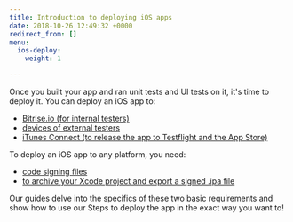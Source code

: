 ```yaml
---
title: Introduction to deploying iOS apps
date: 2018-10-26 12:49:32 +0000
redirect_from: []
menu:
  ios-deploy:
    weight: 1

---
```

Once you built your app and ran unit tests and UI tests on it, it's time to deploy it. You can deploy an iOS app to:

* [Bitrise.io (for internal testers)](/deploy/ios-deploy/deploying-an-ios-app/#deploying-an-ios-app-to-bitriseio)
* [devices of external testers](/deploy/ios-deploy/deploying-an-ios-app/#deploying-an-ios-app-for-external-testers-without-testflight)
* [iTunes Connect (to release the app to Testflight and the App Store)](/deploy/ios-deploy/deploying-an-ios-app/#deploying-an-ios-app-to-itunes-connect)

To deploy an iOS app to any platform, you need:

* [code signing files](/code-signing/ios-code-signing/code-signing/)
* [to archive your Xcode project and export a signed .ipa file](/code-signing/ios-code-signing/create-signed-ipa-for-xcode/)

Our guides delve into the specifics of these two basic requirements and show how to use our Steps to deploy the app in the exact way you want to!